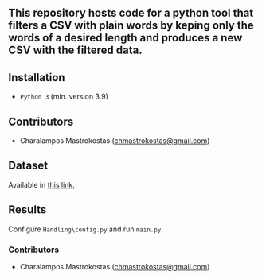 ## This repository hosts code for a python tool that filters a CSV with plain words by keping only the words of a desired length and produces a new CSV with the filtered data.

## Installation
* `Python 3` (min. version 3.9)


## Contributors
* Charalampos Mastrokostas (chmastrokostas@gmail.com)

## Dataset
Available in [this link.](https://www.kaggle.com/datasets/jacekpardyak/languages-of-europe)

## Results
Configure `Handling\config.py` and run `main.py`.

### Contributors 
* Charalampos Mastrokostas (chmastrokostas@gmail.com)
